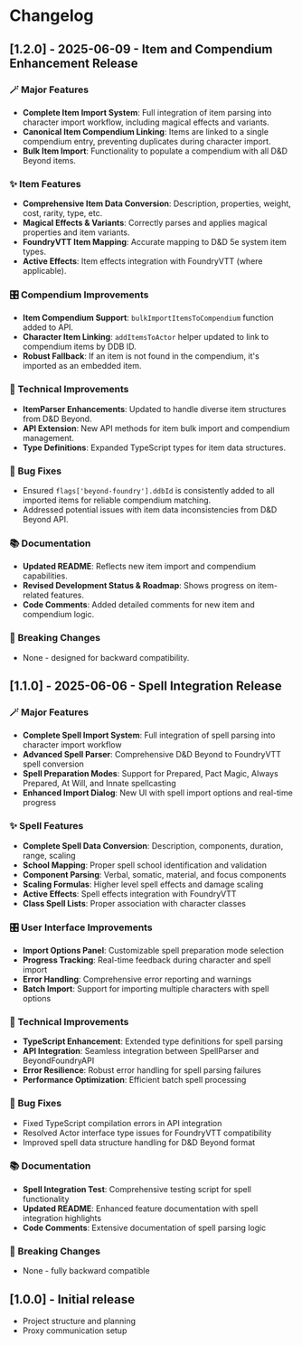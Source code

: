 # Changelog

## [1.2.0] - 2025-06-09 - Item and Compendium Enhancement Release

### 🪄 Major Features
- **Complete Item Import System**: Full integration of item parsing into character import workflow, including magical effects and variants.
- **Canonical Item Compendium Linking**: Items are linked to a single compendium entry, preventing duplicates during character import.
- **Bulk Item Import**: Functionality to populate a compendium with all D&D Beyond items.

### ✨ Item Features
- **Comprehensive Item Data Conversion**: Description, properties, weight, cost, rarity, type, etc.
- **Magical Effects & Variants**: Correctly parses and applies magical properties and item variants.
- **FoundryVTT Item Mapping**: Accurate mapping to D&D 5e system item types.
- **Active Effects**: Item effects integration with FoundryVTT (where applicable).

### 🎛️ Compendium Improvements
- **Item Compendium Support**: `bulkImportItemsToCompendium` function added to API.
- **Character Item Linking**: `addItemsToActor` helper updated to link to compendium items by DDB ID.
- **Robust Fallback**: If an item is not found in the compendium, it's imported as an embedded item.

### 🔧 Technical Improvements
- **ItemParser Enhancements**: Updated to handle diverse item structures from D&D Beyond.
- **API Extension**: New API methods for item bulk import and compendium management.
- **Type Definitions**: Expanded TypeScript types for item data structures.

### 🐛 Bug Fixes
- Ensured `flags['beyond-foundry'].ddbId` is consistently added to all imported items for reliable compendium matching.
- Addressed potential issues with item data inconsistencies from D&D Beyond API.

### 📚 Documentation
- **Updated README**: Reflects new item import and compendium capabilities.
- **Revised Development Status & Roadmap**: Shows progress on item-related features.
- **Code Comments**: Added detailed comments for new item and compendium logic.

### 🔄 Breaking Changes
- None - designed for backward compatibility.

## [1.1.0] - 2025-06-06 - Spell Integration Release

### 🪄 Major Features
- **Complete Spell Import System**: Full integration of spell parsing into character import workflow
- **Advanced Spell Parser**: Comprehensive D&D Beyond to FoundryVTT spell conversion
- **Spell Preparation Modes**: Support for Prepared, Pact Magic, Always Prepared, At Will, and Innate spellcasting
- **Enhanced Import Dialog**: New UI with spell import options and real-time progress

### ✨ Spell Features
- **Complete Spell Data Conversion**: Description, components, duration, range, scaling
- **School Mapping**: Proper spell school identification and validation  
- **Component Parsing**: Verbal, somatic, material, and focus components
- **Scaling Formulas**: Higher level spell effects and damage scaling
- **Active Effects**: Spell effects integration with FoundryVTT
- **Class Spell Lists**: Proper association with character classes

### 🎛️ User Interface Improvements
- **Import Options Panel**: Customizable spell preparation mode selection
- **Progress Tracking**: Real-time feedback during character and spell import
- **Error Handling**: Comprehensive error reporting and warnings
- **Batch Import**: Support for importing multiple characters with spell options

### 🔧 Technical Improvements
- **TypeScript Enhancement**: Extended type definitions for spell parsing
- **API Integration**: Seamless integration between SpellParser and BeyondFoundryAPI
- **Error Resilience**: Robust error handling for spell parsing failures
- **Performance Optimization**: Efficient batch spell processing

### 🐛 Bug Fixes
- Fixed TypeScript compilation errors in API integration
- Resolved Actor interface type issues for FoundryVTT compatibility
- Improved spell data structure handling for D&D Beyond format

### 📚 Documentation
- **Spell Integration Test**: Comprehensive testing script for spell functionality
- **Updated README**: Enhanced feature documentation with spell integration highlights
- **Code Comments**: Extensive documentation of spell parsing logic

### 🔄 Breaking Changes
- None - fully backward compatible

## [1.0.0] - Initial release
- Project structure and planning
- Proxy communication setup
